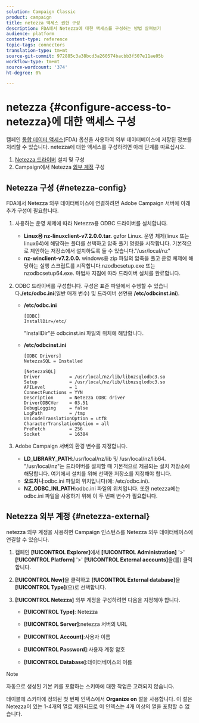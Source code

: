 ```yaml
---
solution: Campaign Classic
product: campaign
title: netezza 액세스 권한 구성
description: FDA에서 Netezza에 대한 액세스를 구성하는 방법 살펴보기
audience: platform
content-type: reference
topic-tags: connectors
translation-type: tm+mt
source-git-commit: 972885c3a38bcd3a260574bacbb3f507e11ae05b
workflow-type: tm+mt
source-wordcount: '374'
ht-degree: 0%

---
```



# netezza {#configure-access-to-netezza}에 대한 액세스 구성

캠페인 [통합 데이터 액세스](../../installation/using/about-fda.md)(FDA) 옵션을 사용하여 외부 데이터베이스에 저장된 정보를 처리할 수 있습니다. netezza에 대한 액세스를 구성하려면 아래 단계를 따르십시오.

1. [Netezza 드라이버](#netezza-config) 설치 및 구성
1. Campaign에서 Netezza [외부 계정](#netezza-external) 구성

## Netezza 구성 {#netezza-config}

FDA에서 Netezza 외부 데이터베이스에 연결하려면 Adobe Campaign 서버에 아래 추가 구성이 필요합니다.

1. 사용하는 운영 체제에 따라 Netezza용 ODBC 드라이버를 설치합니다.

   * **Linux용 nz-linuxclient-v7.2.0.0.tar.** gzfor Linux. 운영 체제(linux 또는 linux64)에 해당하는 폴더를 선택하고 압축 풀기 명령을 시작합니다. 기본적으로 제안하는 저장소에서 설치하도록 둘 수 있습니다.&quot;/usr/local/nz&quot;
   * **nz-winclient-v7.2.0.0.** windows용 zip 파일의 압축을 풀고 운영 체제에 해당하는 실행 스크립트를 시작합니다.nzodbcsetup.exe 또는 nzodbcsetup64.exe. 마법사 지침에 따라 드라이버 설치를 완료합니다.

1. ODBC 드라이버를 구성합니다. 구성은 표준 파일에서 수행할 수 있습니다.**/etc/odbc.ini**(일반 매개 변수) 및 드라이버 선언용 **/etc/odbcinst.ini**).

   * **/etc/odbc.ini**

      ```
      [ODBC]
      InstallDir=/etc/
      ```

      &quot;InstallDir&quot;은 odbcinst.ini 파일의 위치에 해당합니다.

   * **/etc/odbcinst.ini**

      ```
      [ODBC Drivers]
      NetezzaSQL = Installed
      
      [NetezzaSQL]
      Driver           = /usr/local/nz/lib/libnzsqlodbc3.so
      Setup            = /usr/local/nz/lib/libnzsqlodbc3.so
      APILevel         = 1
      ConnectFunctions = YYN
      Description      = Netezza ODBC driver
      DriverODBCVer    = 03.51
      DebugLogging     = false
      LogPath          = /tmp
      UnicodeTranslationOption = utf8
      CharacterTranslationOption = all
      PreFetch         = 256
      Socket           = 16384
      ```

1. Adobe Campaign 서버의 환경 변수를 지정합니다.

   * **LD_LIBRARY_PATH**:/usr/local/nz/lib 및 /usr/local/nz/lib64. &quot;/usr/local/nz&quot;는 드라이버를 설치할 때 기본적으로 제공되는 설치 저장소에 해당합니다. 여기에서 설치를 위해 선택한 저장소를 지정해야 합니다.
   * **오드치니**:odbc.ini 파일의 위치입니다(예: /etc/odbc.ini).
   * **NZ_ODBC_INI_PATH**:odbc.ini 파일의 위치입니다. 또한 netezza에는 odbc.ini 파일을 사용하기 위해 이 두 번째 변수가 필요합니다.

## Netezza 외부 계정 {#netezza-external}

netezza 외부 계정을 사용하면 Campaign 인스턴스를 Netezza 외부 데이터베이스에 연결할 수 있습니다.

1. 캠페인 **[!UICONTROL Explorer]**&#x200B;에서 **[!UICONTROL Administration]** &#39;>&#39; **[!UICONTROL Platform]** &#39;>&#39; **[!UICONTROL External accounts]**&#x200B;을(를) 클릭합니다.

1. **[!UICONTROL New]**&#x200B;을 클릭하고 **[!UICONTROL External database]**&#x200B;을 **[!UICONTROL Type]**(으)로 선택합니다.

1. **[!UICONTROL Netezza]** 외부 계정을 구성하려면 다음을 지정해야 합니다.

   * **[!UICONTROL Type]**: Netezza

   * **[!UICONTROL Server]**:netezza 서버의 URL

   * **[!UICONTROL Account]**:사용자 이름

   * **[!UICONTROL Password]**:사용자 계정 암호

   * **[!UICONTROL Database]**:데이터베이스의 이름

>[!NOTE]
>
>자동으로 생성된 기본 키를 포함하는 스키마에 대한 작업은 고려되지 않습니다.
>
>테이블에 스키마에 정의된 첫 번째 인덱스에서 **Organize on** 절을 사용합니다. 이 절은 Netezza이 있는 1-4개의 열로 제한되므로 이 인덱스는 4개 이상의 열을 포함할 수 없습니다.
